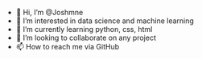 - 👋 Hi, I’m @Joshmne
- 👀 I’m interested in data science and machine learning
- 🌱 I’m currently learning python, css, html
- 💞️ I’m looking to collaborate on any project
- 📫 How to reach me via GitHub 

<!---
Joshmne/Joshmne is a ✨ special ✨ repository because its `README.md` (this file) appears on your GitHub profile.
You can click the Preview link to take a look at your changes.
--->
